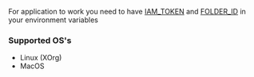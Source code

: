 For application to work you need to have
[IAM_TOKEN](https://cloud.yandex.ru/docs/iam/operations/iam-token/create) and
[FOLDER_ID](https://cloud.yandex.ru/docs/resource-manager/operations/folder/get-id)
in your environment variables

### Supported OS's
- Linux (XOrg)
- MacOS